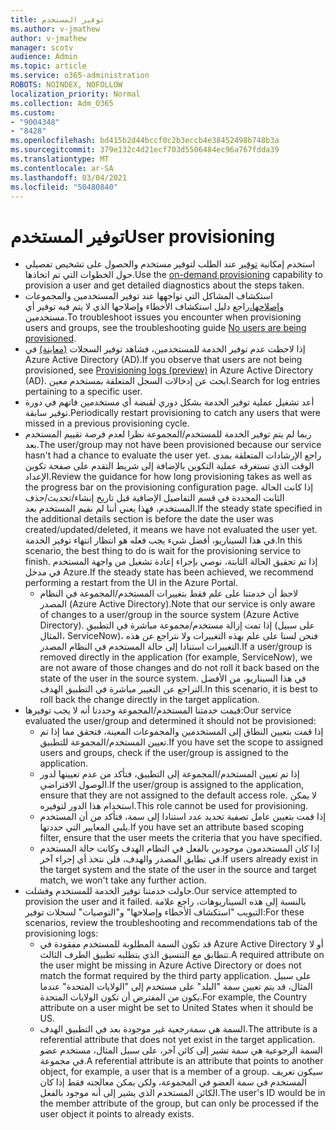 ```yaml
---
title: توفير المستخدم
ms.author: v-jmathew
author: v-jmathew
manager: scotv
audience: Admin
ms.topic: article
ms.service: o365-administration
ROBOTS: NOINDEX, NOFOLLOW
localization_priority: Normal
ms.collection: Adm_O365
ms.custom:
- "9004348"
- "8428"
ms.openlocfilehash: bd415b2d44bccf0c2b3eccb4e38452498b748b3a
ms.sourcegitcommit: 379e132c4d21ecf703d5506484ec96a767fdda39
ms.translationtype: MT
ms.contentlocale: ar-SA
ms.lasthandoff: 03/04/2021
ms.locfileid: "50480840"
---
```

# <a name="user-provisioning"></a><span data-ttu-id="9d622-102">توفير المستخدم</span><span class="sxs-lookup"><span data-stu-id="9d622-102">User provisioning</span></span>

- <span data-ttu-id="9d622-103">استخدم إمكانية [توفير](https://docs.microsoft.com/azure/active-directory/app-provisioning/provision-on-demand) عند الطلب لتوفير مستخدم والحصول على تشخيص تفصيلي حول الخطوات التي تم اتخاذها.</span><span class="sxs-lookup"><span data-stu-id="9d622-103">Use the [on-demand provisioning](https://docs.microsoft.com/azure/active-directory/app-provisioning/provision-on-demand) capability to provision a user and get detailed diagnostics about the steps taken.</span></span>
- <span data-ttu-id="9d622-104">استكشاف المشاكل التي تواجهها عند توفير المستخدمين والمجموعات [وإصلاحها،](https://docs.microsoft.com/azure/active-directory/app-provisioning/application-provisioning-config-problem-no-users-provisioned)راجع دليل استكشاف الأخطاء وإصلاحها الذي لا يتم فيه توفير أي مستخدمين.</span><span class="sxs-lookup"><span data-stu-id="9d622-104">To troubleshoot issues you encounter when provisioning users and groups, see the troubleshooting guide [No users are being provisioned](https://docs.microsoft.com/azure/active-directory/app-provisioning/application-provisioning-config-problem-no-users-provisioned).</span></span>
- <span data-ttu-id="9d622-105">إذا لاحظت عدم توفير الخدمة للمستخدمين، فشاهد توفير السجلات [(معاينة)](https://docs.microsoft.com/azure/active-directory/reports-monitoring/concept-provisioning-logs) في Azure Active Directory (AD).</span><span class="sxs-lookup"><span data-stu-id="9d622-105">If you observe that users are not being provisioned, see [Provisioning logs (preview)](https://docs.microsoft.com/azure/active-directory/reports-monitoring/concept-provisioning-logs) in Azure Active Directory (AD).</span></span> <span data-ttu-id="9d622-106">ابحث عن إدخالات السجل المتعلقة بمستخدم معين.</span><span class="sxs-lookup"><span data-stu-id="9d622-106">Search for log entries pertaining to a specific user.</span></span>
- <span data-ttu-id="9d622-107">أعد تشغيل عملية توفير الخدمة بشكل دوري لقبضة أي مستخدمين فاتهم في دورة توفير سابقة.</span><span class="sxs-lookup"><span data-stu-id="9d622-107">Periodically restart provisioning to catch any users that were missed in a previous provisioning cycle.</span></span>
- <span data-ttu-id="9d622-108">ربما لم يتم توفير الخدمة للمستخدم/المجموعة نظرا لعدم فرصة تقييم المستخدم بعد.</span><span class="sxs-lookup"><span data-stu-id="9d622-108">The user/group may not have been provisioned because our service hasn't had a chance to evaluate the user yet.</span></span> <span data-ttu-id="9d622-109">راجع الإرشادات المتعلقة بمدى الوقت الذي تستغرقه عملية التكوين بالإضافة إلى شريط التقدم على صفحة تكوين الإعداد.</span><span class="sxs-lookup"><span data-stu-id="9d622-109">Review the guidance for how long provisioning takes as well as the progress bar on the provisioning configuration page.</span></span> <span data-ttu-id="9d622-110">إذا كانت الحالة الثابت المحددة في قسم التفاصيل الإضافية قبل تاريخ إنشاء/تحديث/حذف المستخدم، فهذا يعني أننا لم نقيم المستخدم بعد.</span><span class="sxs-lookup"><span data-stu-id="9d622-110">If the steady state specified in the additional details section is before the date the user was created/updated/deleted, it means we have not evaluated the user yet.</span></span> <span data-ttu-id="9d622-111">في هذا السيناريو، أفضل شيء يجب فعله هو انتظار انتهاء توفير الخدمة.</span><span class="sxs-lookup"><span data-stu-id="9d622-111">In this scenario, the best thing to do is wait for the provisioning service to finish.</span></span> <span data-ttu-id="9d622-112">إذا تم تحقيق الحالة الثابتة، نوصي بإجراء إعادة تشغيل من واجهة المستخدم في مدخل Azure.</span><span class="sxs-lookup"><span data-stu-id="9d622-112">If the steady state has been achieved, we recommend performing a restart from the UI in the Azure Portal.</span></span>
  - <span data-ttu-id="9d622-113">لاحظ أن خدمتنا على علم فقط بتغييرات المستخدم/المجموعة في النظام المصدر (Azure Active Directory).</span><span class="sxs-lookup"><span data-stu-id="9d622-113">Note that our service is only aware of changes to a user/group in the source system (Azure Active Directory).</span></span> <span data-ttu-id="9d622-114">إذا تمت إزالة مستخدم/مجموعة مباشرة في التطبيق (على سبيل المثال، ServiceNow)، فنحن لسنا على علم بهذه التغييرات ولا نتراجع عن هذه التغييرات استنادا إلى حالة المستخدم في النظام المصدر.</span><span class="sxs-lookup"><span data-stu-id="9d622-114">If a user/group is removed directly in the application (for example, ServiceNow), we are not aware of those changes and do not roll it back based on the state of the user in the source system.</span></span> <span data-ttu-id="9d622-115">في هذا السيناريو، من الأفضل التراجع عن التغيير مباشرة في التطبيق الهدف.</span><span class="sxs-lookup"><span data-stu-id="9d622-115">In this scenario, it is best to roll back the change directly in the target application.</span></span>
- <span data-ttu-id="9d622-116">قيمت خدمتنا المستخدم/المجموعة وحددنا أنه لا يجب توفيرها:</span><span class="sxs-lookup"><span data-stu-id="9d622-116">Our service evaluated the user/group and determined it should not be provisioned:</span></span>
  - <span data-ttu-id="9d622-117">إذا قمت بتعيين النطاق إلى المستخدمين والمجموعات المعينة، فتحقق مما إذا تم تعيين المستخدم/المجموعة للتطبيق.</span><span class="sxs-lookup"><span data-stu-id="9d622-117">If you have set the scope to assigned users and groups, check if the user/group is assigned to the application.</span></span>
  - <span data-ttu-id="9d622-118">إذا تم تعيين المستخدم/المجموعة إلى التطبيق، فتأكد من عدم تعيينها لدور الوصول الافتراضي.</span><span class="sxs-lookup"><span data-stu-id="9d622-118">If the user/group is assigned to the application, ensure that they are not assigned to the default access role.</span></span> <span data-ttu-id="9d622-119">لا يمكن استخدام هذا الدور لتوفيره.</span><span class="sxs-lookup"><span data-stu-id="9d622-119">This role cannot be used for provisioning.</span></span>
  - <span data-ttu-id="9d622-120">إذا قمت بتعيين عامل تصفية تحديد عدد استنادا إلى سمة، فتأكد من أن المستخدم يلبي المعايير التي حددتها.</span><span class="sxs-lookup"><span data-stu-id="9d622-120">If you have set an attribute based scoping filter, ensure that the user meets the criteria that you have specified.</span></span>
  - <span data-ttu-id="9d622-121">إذا كان المستخدمون موجودين بالفعل في النظام الهدف وكانت حالة المستخدم في تطابق المصدر والهدف، فلن نتخذ أي إجراء آخر.</span><span class="sxs-lookup"><span data-stu-id="9d622-121">If users already exist in the target system and the state of the user in the source and target match, we won't take any further action.</span></span>
- <span data-ttu-id="9d622-122">حاولت خدمتنا توفير الخدمة للمستخدم وفشلت.</span><span class="sxs-lookup"><span data-stu-id="9d622-122">Our service attempted to provision the user and it failed.</span></span> <span data-ttu-id="9d622-123">بالنسبة إلى هذه السيناريوهات، راجع علامة التبويب "استكشاف الأخطاء وإصلاحها" و"التوصيات" لسجلات توفير:</span><span class="sxs-lookup"><span data-stu-id="9d622-123">For these scenarios, review the troubleshooting and recommendations tab of the provisioning logs:</span></span>
  - <span data-ttu-id="9d622-124">قد تكون السمة المطلوبة للمستخدم مفقودة في Azure Active Directory أو لا تتطابق مع التنسيق الذي يتطلبه تطبيق الطرف الثالث.</span><span class="sxs-lookup"><span data-stu-id="9d622-124">A required attribute on the user might be missing in Azure Active Directory or does not match the format required by the third party application.</span></span> <span data-ttu-id="9d622-125">على سبيل المثال، قد يتم تعيين سمة "البلد" على مستخدم إلى "الولايات المتحدة" عندما يكون من المفترض أن تكون الولايات المتحدة.</span><span class="sxs-lookup"><span data-stu-id="9d622-125">For example, the Country attribute on a user might be set to United States when it should be US.</span></span>
  - <span data-ttu-id="9d622-126">السمة هي سمةرجعية غير موجودة بعد في التطبيق الهدف.</span><span class="sxs-lookup"><span data-stu-id="9d622-126">The attribute is a referential attribute that does not yet exist in the target application.</span></span> <span data-ttu-id="9d622-127">السمة الرجوعية هي سمة تشير إلى كائن آخر، على سبيل المثال، مستخدم عضو في مجموعة.</span><span class="sxs-lookup"><span data-stu-id="9d622-127">A referential attribute is an attribute that points to another object, for example, a user that is a member of a group.</span></span> <span data-ttu-id="9d622-128">سيكون تعريف المستخدم في سمة العضو في المجموعة، ولكن يمكن معالجته فقط إذا كان الكائن المستخدم الذي يشير إلى أنه موجود بالفعل.</span><span class="sxs-lookup"><span data-stu-id="9d622-128">The user's ID would be in the member attribute of the group, but can only be processed if the user object it points to already exists.</span></span>

